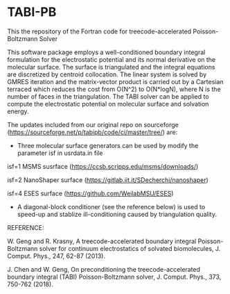 # TABI-PB
This the repository of the Fortran code for treecode-accelerated Poisson-Boltzmann Solver 

This software package employs a well-conditioned boundary integral formulation for the electrostatic potential and its normal derivative on the molecular surface. The surface is triangulated and the integral equations are discretized by centroid collocation. The linear system is solved by GMRES iteration and the matrix-vector product is carried out by a Cartesian terraced which reduces the cost from O(N^2) to O(N*logN), where N is the number of faces in the triangulation. The TABI solver can be applied to compute the electrostatic potential on molecular surface and solvation energy. 

The updates included from our original repo on sourceforge (https://sourceforge.net/p/tabipb/code/ci/master/tree/) are:

- Three molecular surface generators can be used by modify the parameter isf in usrdata.in file
 
isf=1 MSMS susrface (https://ccsb.scripps.edu/msms/downloads/) 

isf=2 NanoShaper surface (https://gitlab.iit.it/SDecherchi/nanoshaper)

isf=4 ESES surface (https://github.com/WeilabMSU/ESES)

- A diagonal-block conditioner (see the reference below) is used to speed-up and stablize ill-conditioning caused by triangulation quality.

REFERENCE: 

W. Geng and R. Krasny, A treecode-accelerated boundary integral Poisson-Boltzmann solver for continuum electrostatics of solvated biomolecules, J. Comput. Phys., 247, 62-87 (2013).

J. Chen and W. Geng, On preconditioning the treecode-accelerated boundary integral (TABI) Poisson-Boltzmann solver, J. Comput. Phys., 373, 750-762 (2018).
